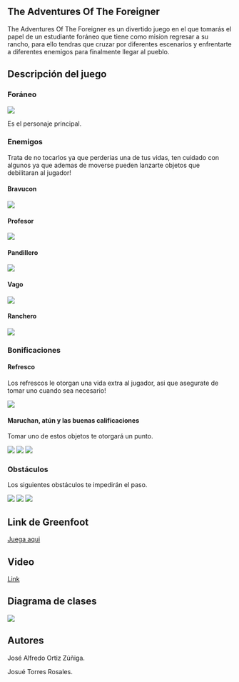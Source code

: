 ## The Adventures Of The Foreigner

The Adventures Of The Foreigner es un divertido juego en el que tomarás el papel de un estudiante foráneo que tiene como mision regresar a su rancho, para ello tendras que cruzar por diferentes escenarios y enfrentarte a diferentes enemigos para finalmente llegar al pueblo.

## Descripción del juego

### Foráneo

<img src = "https://i.imgur.com/IeljTbT.png" />

Es el personaje principal.

### Enemigos

Trata de no tocarlos ya que perderias una de tus vidas, ten cuidado con algunos ya que ademas de moverse pueden lanzarte objetos que debilitaran al jugador! 

#### Bravucon

<img src = "https://i.imgur.com/gCmi1ab.png" />

#### Profesor

<img src = "https://i.imgur.com/v2wu7Vr.png" />

#### Pandillero

<img src = "https://i.imgur.com/KLZ6pJc.png" />

#### Vago

<img src = "https://i.imgur.com/Uq1odCH.png" />

#### Ranchero

<img src = "https://i.imgur.com/FRiyMEw.png" />

### Bonificaciones

#### Refresco

Los refrescos le otorgan una vida extra al jugador, asi que asegurate de tomar uno cuando sea necesario!

<img src = "https://i.imgur.com/F9hYRlZ.png" />

#### Maruchan, atún y las buenas calificaciones

Tomar uno de estos objetos te otorgará un punto.

<img src = "https://i.imgur.com/HCfQVMz.png" />

<img src = "https://i.imgur.com/pJHh44g.png" />

<img src = "https://i.imgur.com/VETFef9.png" />

### Obstáculos

Los siguientes obstáculos te impedirán el paso.

<img src = "https://i.imgur.com/srC7biJ.png" />

<img src = "https://i.imgur.com/hcErP9l.png" />

<img src = "https://i.imgur.com/LRV2cKU.png" />

## Link de Greenfoot

[Juega aqui](http://www.greenfoot.org/scenarios/21838)

## Video
[Link](https://www.youtube.com/watch?v=JMGJZKXu_hw&feature=youtu.be)

## Diagrama de clases

<img src = "https://i.imgur.com/iaCo5hY.png" />

## Autores

José Alfredo Ortiz Zúñiga.

Josué Torres Rosales.


